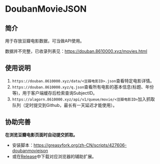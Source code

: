 # DoubanMovieJSON

## 简介
用于存放豆瓣电影数据，可当做API使用。

数据并不完整，已收录列表见：https://douban.8610000.xyz/movies.html

## 使用说明
1. `https://douban.8610000.xyz/data/<豆瓣电影ID>.json`查看特定电影详情。
2. `https://douban.8610000.xyz/q.json`查看所有电影的基本信息(标题、年份等)，用于客户端缓存后检索查询SubjectID。
3. `https://alagorn.8610000.xyz/api/v1/queue/movie/<豆瓣电影ID>`加入抓取队列（定时提交到Github，最长有一天延迟才能使用）。

## 协助完善
**在浏览豆瓣电影页面时自动提交抓取。**
- 安装脚本：https://greasyfork.org/zh-CN/scripts/427606-doubanmoviejson
- 或在[Release](https://github.com/Rocket-Factory/DoubanMovieJSON/releases)中下载对应浏览器的辅助扩展。
